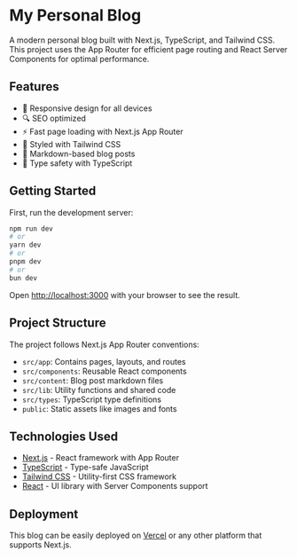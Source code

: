 # My Personal Blog

A modern personal blog built with Next.js, TypeScript, and Tailwind CSS. This project uses the App Router for efficient page routing and React Server Components for optimal performance.

## Features

- 📱 Responsive design for all devices
- 🔍 SEO optimized
- ⚡ Fast page loading with Next.js App Router
- 🎨 Styled with Tailwind CSS
- 📝 Markdown-based blog posts
- 🔄 Type safety with TypeScript

## Getting Started

First, run the development server:

```bash
npm run dev
# or
yarn dev
# or
pnpm dev
# or
bun dev
```

Open [http://localhost:3000](http://localhost:3000) with your browser to see the result.

## Project Structure

The project follows Next.js App Router conventions:

- `src/app`: Contains pages, layouts, and routes
- `src/components`: Reusable React components
- `src/content`: Blog post markdown files
- `src/lib`: Utility functions and shared code
- `src/types`: TypeScript type definitions
- `public`: Static assets like images and fonts

## Technologies Used

- [Next.js](https://nextjs.org) - React framework with App Router
- [TypeScript](https://www.typescriptlang.org/) - Type-safe JavaScript
- [Tailwind CSS](https://tailwindcss.com/) - Utility-first CSS framework
- [React](https://react.dev/) - UI library with Server Components support

## Deployment

This blog can be easily deployed on [Vercel](https://vercel.com/new) or any other platform that supports Next.js.
